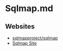 # Sqlmap.md

## Websites

* [sqlmapproject/sqlmap](https://github.com/sqlmapproject/sqlmap)
* [Sqlmap Site](https://sqlmap.org/)
